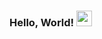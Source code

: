 ### Hello, World! <img src="https://media.giphy.com/media/hvRJCLFzcasrR4ia7z/giphy.gif" width="25px">

<!--![](https://badges.pufler.dev/visits/michaeldvr/michaeldvr?style=flat)-->

<!--<img style="margin-left:auto;margin-right:auto;display:block;" src="https://github-profile-trophy.vercel.app/?username=michaeldvr&column=7" />-->

<!--<div>
    <img height="170" align="left" src="https://github-readme-stats.vercel.app/api?username=michaeldvr&count_private=true&include_all_commits=true" />
    <img src="https://github-readme-stats.vercel.app/api/top-langs/?username=michaeldvr&layout=compact&hide=css,brainfuck,html&langs_count=8" />
</div>-->
